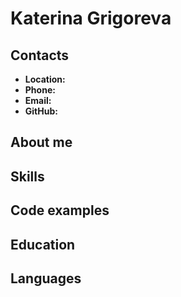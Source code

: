 # Katerina Grigoreva
## Contacts
* __Location:__ 
* __Phone:__
* __Email:__
* __GitHub:__

## About me

## Skills

## Code examples

## Education

## Languages
